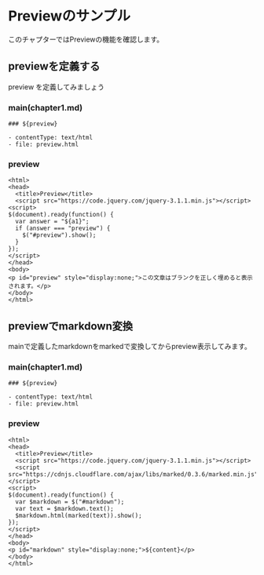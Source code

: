# Previewのサンプル
このチャプターではPreviewの機能を確認します。

## previewを定義する
preview を定義してみましょう

### main(chapter1.md)

```
### ${preview}

- contentType: text/html
- file: preview.html

```

### preview

```
<html>
<head>
  <title>Preview</title>
  <script src="https://code.jquery.com/jquery-3.1.1.min.js"></script>
<script>
$(document).ready(function() {
  var answer = "${a1}";
  if (answer === "preview") {
    $("#preview").show();
  }
});
</script>
</head>
<body>
<p id="preview" style="display:none;">この文章はブランクを正しく埋めると表示されます。</p>
</body>
</html>
```

## previewでmarkdown変換
mainで定義したmarkdownをmarkedで変換してからpreview表示してみます。

### main(chapter1.md)

```
### ${preview}

- contentType: text/html
- file: preview.html

```

### preview

```
<html>
<head>
  <title>Preview</title>
  <script src="https://code.jquery.com/jquery-3.1.1.min.js"></script>
  <script src="https://cdnjs.cloudflare.com/ajax/libs/marked/0.3.6/marked.min.js"></script>
<script>
$(document).ready(function() {
  var $markdown = $("#markdown");
  var text = $markdown.text();
  $markdown.html(marked(text)).show();
});
</script>
</head>
<body>
<p id="markdown" style="display:none;">${content}</p>
</body>
</html>
```

